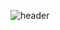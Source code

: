 

![header](https://capsule-render.vercel.app/api?type=waving&color=timeGradient&text=hi👋&animation=twinkling&fontSize=35&fontAlignY=40&fontAlign=70&height=250)